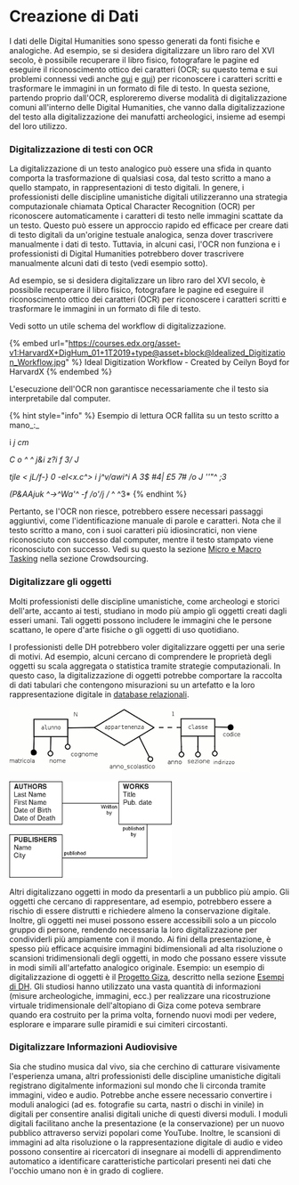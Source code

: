 # Creazione di Dati

I dati delle Digital Humanities sono spesso generati da fonti fisiche e analogiche. Ad esempio, se si desidera digitalizzare un libro raro del XVI secolo, è possibile recuperare il libro fisico, fotografare le pagine ed eseguire il riconoscimento ottico dei caratteri (OCR; su questo tema e sui problemi connessi vedi anche [qui](../data-cleaning/problems-with-data/) e [qui](../issues/google-ngram.md)) per riconoscere i caratteri scritti e trasformare le immagini in un formato di file di testo. In questa sezione, partendo proprio dall'OCR, esploreremo diverse modalità di digitalizzazione comuni all'interno delle Digital Humanities, che vanno dalla digitalizzazione del testo alla digitalizzazione dei manufatti archeologici, insieme ad esempi del loro utilizzo.

### Digitalizzazione di testi con OCR

La digitalizzazione di un testo analogico può essere una sfida in quanto comporta la trasformazione di qualsiasi cosa, dal testo scritto a mano a quello stampato, in rappresentazioni di testo digitali. In genere, i professionisti delle discipline umanistiche digitali utilizzeranno una strategia computazionale chiamata Optical Character Recognition (OCR) per riconoscere automaticamente i caratteri di testo nelle immagini scattate da un testo. Questo può essere un approccio rapido ed efficace per creare dati di testo digitali da un'origine testuale analogica, senza dover trascrivere manualmente i dati di testo. Tuttavia, in alcuni casi, l'OCR non funziona e i professionisti di Digital Humanities potrebbero dover trascrivere manualmente alcuni dati di testo (vedi esempio sotto).&#x20;

Ad esempio,  se si desidera digitalizzare un libro raro del XVI secolo, è possibile recuperare il libro fisico, fotografare le pagine ed eseguire il riconoscimento ottico dei caratteri (OCR) per riconoscere i caratteri scritti e trasformare le immagini in un formato di file di testo.&#x20;

Vedi sotto un utile schema del workflow di digitalizzazione.

{% embed url="https://courses.edx.org/asset-v1:HarvardX+DigHum_01+1T2019+type@asset+block@Idealized_Digitization_Workflow.jpg" %}
Ideal Digitization Workflow - Created by Ceilyn Boyd for HarvardX
{% endembed %}

L'esecuzione dell'OCR non garantisce necessariamente che il testo sia interpretabile dal computer.

{% hint style="info" %}
Esempio di lettura OCR fallita su un testo scritto a mano_:_

i _j cm_

_C o ^ ^ j\&i z?i f 3/ J_&#x20;

_tjle < jL/f-} 0 -el\<x.c^> i j^v/awi^i A 3$ #4| £5 7# /o J ''"^ ;3_

&#x20;_(P\&AAjuk ^->^Wa'^ -f /o'/j_ _/_ ^ ^3\*
{% endhint %}

Pertanto, se l'OCR non riesce, potrebbero essere necessari passaggi aggiuntivi, come l'identificazione manuale di parole e caratteri. Nota che il testo scritto a mano, con i suoi caratteri più idiosincratici, non viene riconosciuto con successo dal computer, mentre  il testo stampato viene riconosciuto con successo. Vedi su questo la sezione [Micro e Macro Tasking](../crowdsourcing/crowdsourcing.md) nella sezione Crowdsourcing.

### Digitalizzare gli oggetti

Molti professionisti delle discipline umanistiche, come archeologi e storici dell'arte, accanto ai testi, studiano in modo più ampio gli oggetti creati dagli esseri umani. Tali oggetti possono includere le immagini che le persone scattano, le opere d'arte fisiche o gli oggetti di uso quotidiano.

I professionisti delle DH potrebbero voler digitalizzare oggetti per una serie di motivi. Ad esempio, alcuni cercano di comprendere le proprietà degli oggetti su scala aggregata o statistica tramite strategie computazionali. In questo caso, la digitalizzazione di oggetti potrebbe comportare la raccolta di dati tabulari che contengono misurazioni su un artefatto e la loro rappresentazione digitale in [database relazionali](https://www.oracle.com/it/database/what-is-a-relational-database/).&#x20;

![Esempio di database relazionale](../.gitbook/assets/download.png)



![Esempio di database realzionale applicato alle DH](<../.gitbook/assets/download (1).png>)

Altri digitalizzano oggetti in modo da presentarli a un pubblico più ampio. Gli oggetti che cercano di rappresentare, ad esempio, potrebbero essere a rischio di essere distrutti e richiedere almeno la conservazione digitale. Inoltre, gli oggetti nei musei possono essere accessibili solo a un piccolo gruppo di persone, rendendo necessaria la loro digitalizzazione per condividerli più ampiamente con il mondo. Ai fini della presentazione, è spesso più efficace acquisire immagini bidimensionali ad alta risoluzione o scansioni tridimensionali degli oggetti, in modo che possano essere vissute in modi simili all'artefatto analogico originale. Esempio: un esempio di digitalizzazione di oggetti è il [Progetto Giza](http://giza.fas.harvard.edu/), descritto nella sezione [Esempi di DH](../esempi-di-dh/). Gli studiosi hanno utilizzato una vasta quantità di informazioni (misure archeologiche, immagini, ecc.) per realizzare una ricostruzione virtuale tridimensionale dell'altopiano di Giza come poteva sembrare quando era costruito per la prima volta, fornendo nuovi modi per vedere, esplorare e imparare sulle piramidi e sui cimiteri circostanti.

### Digitalizzare Informazioni Audiovisive&#x20;

Sia che studino musica dal vivo, sia che cerchino di catturare visivamente l'esperienza umana, altri professionisti delle discipline umanistiche digitali registrano digitalmente informazioni sul mondo che li circonda tramite immagini, video e audio. Potrebbe anche essere necessario convertire i moduli analogici (ad es. fotografie su carta, nastri o dischi in vinile) in digitali per consentire analisi digitali uniche di questi diversi moduli. I moduli digitali facilitano anche la presentazione (e la conservazione) per un nuovo pubblico attraverso servizi popolari come YouTube. Inoltre, le scansioni di immagini ad alta risoluzione o la rappresentazione digitale di audio e video possono consentire ai ricercatori di insegnare ai modelli di apprendimento automatico a identificare caratteristiche particolari presenti nei dati che l'occhio umano non è in grado di cogliere.
